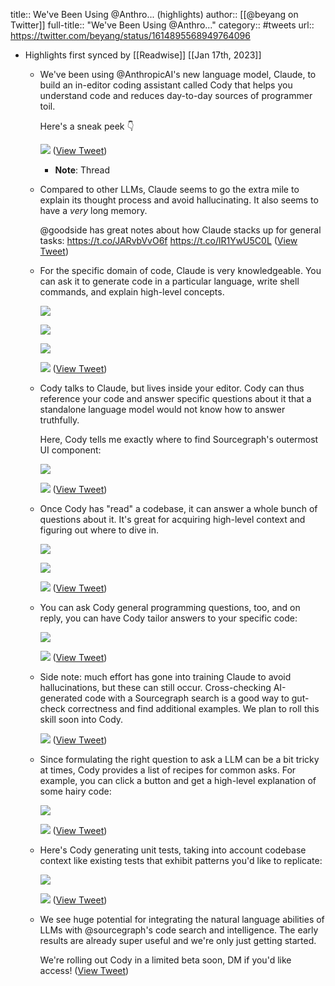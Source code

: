 title:: We've Been Using @Anthro... (highlights)
author:: [[@beyang on Twitter]]
full-title:: "We've Been Using @Anthro..."
category:: #tweets
url:: https://twitter.com/beyang/status/1614895568949764096

- Highlights first synced by [[Readwise]] [[Jan 17th, 2023]]
	- We've been using @AnthropicAI's new language model, Claude, to build an in-editor coding assistant called Cody that helps you understand code and reduces day-to-day sources of programmer toil.
	  
	  Here's a sneak peek 👇 
	  
	  ![](https://pbs.twimg.com/media/Fmk0dRBaMAI5wgw.jpg) ([View Tweet](https://twitter.com/beyang/status/1614895568949764096))
		- **Note**: Thread
	- Compared to other LLMs, Claude seems to go the extra mile to explain its thought process and avoid hallucinating. It also seems to have a *very* long memory.
	  
	  @goodside has great notes about how Claude stacks up for general tasks: https://t.co/JARvbVvO6f
	  https://t.co/lR1YwU5C0L ([View Tweet](https://twitter.com/beyang/status/1614895570338058242))
	- For the specific domain of code, Claude is very knowledgeable. You can ask it to generate code in a particular language, write shell commands, and explain high-level concepts. 
	  
	  ![](https://pbs.twimg.com/media/Fmk4nKXakAIvf4t.png) 
	  
	  ![](https://pbs.twimg.com/media/Fmk4o6FaMAIJvb_.jpg) 
	  
	  ![](https://pbs.twimg.com/media/Fmk4sHeaAAE-SOu.png) 
	  
	  ![](https://pbs.twimg.com/media/Fmk5z63aMAAGZOc.png) ([View Tweet](https://twitter.com/beyang/status/1614895571927707648))
	- Cody talks to Claude, but lives inside your editor. Cody can thus reference your code and answer specific questions about it that a standalone language model would not know how to answer truthfully.
	  
	  Here, Cody tells me exactly where to find Sourcegraph's outermost UI component: 
	  
	  ![](https://pbs.twimg.com/media/Fmk7ZiAagAAP9Dz.png) 
	  
	  ![](https://pbs.twimg.com/media/Fmk7bS5acAARBc5.jpg) ([View Tweet](https://twitter.com/beyang/status/1614895573366378496))
	- Once Cody has "read" a codebase, it can answer a whole bunch of questions about it. It's great for acquiring high-level context and figuring out where to dive in. 
	  
	  ![](https://pbs.twimg.com/media/Fmk7qTPaEAAoFk0.jpg) 
	  
	  ![](https://pbs.twimg.com/media/Fmk7ralagAMnfal.jpg) 
	  
	  ![](https://pbs.twimg.com/media/Fmk7s8jakAEP79V.jpg) ([View Tweet](https://twitter.com/beyang/status/1614895574758871042))
	- You can ask Cody general programming questions, too, and on reply, you can have Cody tailor answers to your specific code: 
	  
	  ![](https://pbs.twimg.com/media/Fmk74fyaMAEWqVP.jpg) 
	  
	  ![](https://pbs.twimg.com/media/Fmk75pKaYAEabrq.jpg) ([View Tweet](https://twitter.com/beyang/status/1614895576197521408))
	- Side note: much effort has gone into training Claude to avoid hallucinations, but these can still occur. Cross-checking AI-generated code with a Sourcegraph search is a good way to gut-check correctness and find additional examples. We plan to roll this skill soon into Cody. 
	  
	  ![](https://pbs.twimg.com/media/Fmk8CsVacAA0_Xd.jpg) ([View Tweet](https://twitter.com/beyang/status/1614895577556484098))
	- Since formulating the right question to ask a LLM can be a bit tricky at times, Cody provides a list of recipes for common asks. For example, you can click a button and get a high-level explanation of some hairy code: 
	  
	  ![](https://pbs.twimg.com/media/Fmk8UtYagAAaQLn.jpg) 
	  
	  ![](https://pbs.twimg.com/media/Fmk8Z1maYAA763V.png) ([View Tweet](https://twitter.com/beyang/status/1614895578856689666))
	- Here's Cody generating unit tests, taking into account codebase context like existing tests that exhibit patterns you'd like to replicate: 
	  
	  ![](https://pbs.twimg.com/media/Fmk8pH6aYAA5pqL.jpg) 
	  
	  ![](https://pbs.twimg.com/media/Fmk8qLyacAIIzuv.jpg) ([View Tweet](https://twitter.com/beyang/status/1614895580161118209))
	- We see huge potential for integrating the natural language abilities of LLMs with @sourcegraph's code search and intelligence. The early results are already super useful and we're only just getting started.
	  
	  We're rolling out Cody in a limited beta soon, DM if you'd like access! ([View Tweet](https://twitter.com/beyang/status/1614895581499125760))
